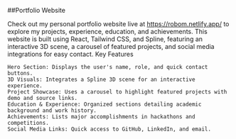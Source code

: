 ##Portfolio Website 

Check out my personal portfolio website live at https://robom.netlify.app/ to explore my projects, experience, education, and achievements. This website is built using React, Tailwind CSS, and Spline, featuring an interactive 3D scene, a carousel of featured projects, and social media integrations for easy contact.
Key Features

    Hero Section: Displays the user's name, role, and quick contact buttons.
    3D Visuals: Integrates a Spline 3D scene for an interactive experience.
    Project Showcase: Uses a carousel to highlight featured projects with demo and source links.
    Education & Experience: Organized sections detailing academic background and work history.
    Achievements: Lists major accomplishments in hackathons and competitions.
    Social Media Links: Quick access to GitHub, LinkedIn, and email.
